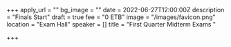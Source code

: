 +++
apply_url = ""
bg_image = ""
date = 2022-06-27T12:00:00Z
description = "Finals Start"
draft = true
fee = "0 ETB"
image = "/images/favicon.png"
location = "Exam Hall"
speaker = []
title = "First Quarter Midterm Exams "

+++
